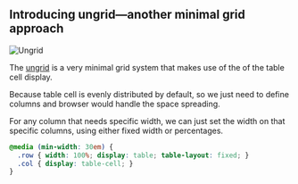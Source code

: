 ## Introducing ungrid—another minimal grid approach


![Ungrid](images/ungrid.png)

The [ungrid](http://chrisnager.github.io/ungrid/) is a very minimal grid system that makes use of the
of the table cell display.

Because table cell is evenly distributed by default, so we just need to define columns and browser would handle the space spreading.

For any column that needs specific width, we can just set the width on that specific columns, using either fixed width or percentages.

``` css
@media (min-width: 30em) {
  .row { width: 100%; display: table; table-layout: fixed; }
  .col { display: table-cell; }
}
```